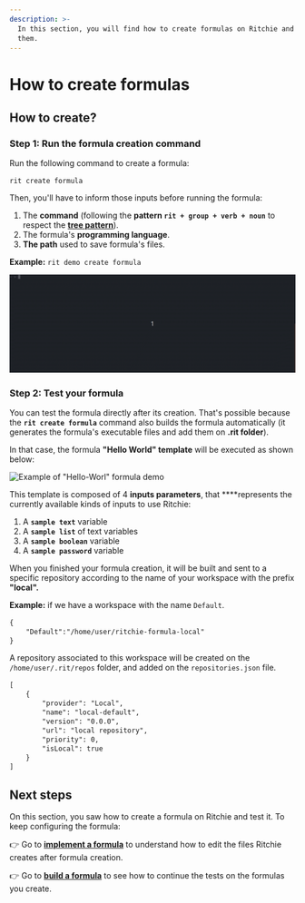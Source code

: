 ```yaml
---
description: >-
  In this section, you will find how to create formulas on Ritchie and test
  them.
---
```


# How to create formulas

## How to create?

### Step 1: Run the formula creation command

Run the following command to create a formula:

```text
rit create formula
```

Then, you'll have to inform those inputs before running the formula:

1. The **command** \(following the **pattern `rit + group + verb + noun`** to respect the [**tree pattern**](https://docs.ritchiecli.io/key-concepts#command-tree)\).
2. The formula's **programming language**. 
3. **The path** used to save formula's files. 

**Example:** `rit demo create formula`

![Example of running rit create formula command](../../.gitbook/assets/rit-create-formula-3.gif)

### **Step 2: Test your formula** 

You can test the formula directly after its creation. That's possible because  the **`rit create formula`** command also builds the formula automatically \(it generates the formula's executable files and add them on **.rit folder**\).

In that case, the formula **"Hello World" template** will be executed as shown below:

![Example of &quot;Hello-Worl&quot; formula demo](../../.gitbook/assets/large-gif-1054x366-.gif)

This template is composed of 4 **inputs parameters**, that ****represents the currently available kinds of inputs to use Ritchie:

1. A **`sample text`** variable
2. A **`sample list`** of text variables
3. A **`sample boolean`** variable
4. A **`sample password`** variable

When you finished your formula creation, it will be built and sent to a specific repository according to the name of your workspace with the prefix **"local".** 

**Example:** if we have a workspace with the name `Default`.

```text
{
    "Default":"/home/user/ritchie-formula-local"
}
```

A repository associated to this workspace will be created on the `/home/user/.rit/repos` folder, and added on the `repositories.json` file.

```text
[
	{
		"provider": "Local",
		"name": "local-default",
		"version": "0.0.0",
		"url": "local repository",
		"priority": 0,
		"isLocal": true
	}
]
```

## Next steps 

On this section, you saw how to create a formula on Ritchie and test it. To keep configuring the formula: 

👉 Go to [**implement a formula**](how-to-implement-a-formula/) to understand how to edit the files Ritchie creates after formula creation. 

👉 Go to [**build a formula**](how-to-build-formulas.md) to see how to continue the tests on the formulas you create. 

